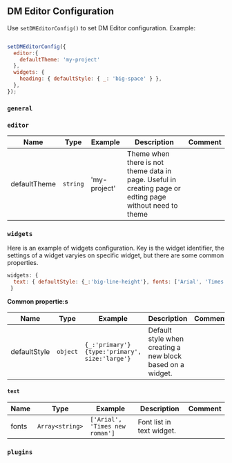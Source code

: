 
## DM Editor Configuration

Use `setDMEditorConfig()` to set DM Editor configuration. Example:
```javascript

setDMEditorConfig({
  editor:{
    defaultTheme: 'my-project'
  },
  widgets: {
    heading: { defaultStyle: { _: 'big-space' } },
  },
});
```


### `general`

### `editor`
| Name | Type | Example | Description | Comment |
|------|------|------|------------|------|
|  defaultTheme    |  `string`  | 'my-project' |  Theme when there is not theme data in page. Useful in creating page or edting page without need to theme |      |



### `widgets`

Here is an example of widgets configuration. Key is the widget identifier, the settings of a widget varyies on specific widget, but there are some common properties.
```javascript
widgets: {
  text: { defaultStyle: {_:'big-line-height'}, fonts: ['Arial', 'Times new man']},
 }
```

**Common propertie:s**

| Name | Type | Example | Description | Comment |
|------|------|----------|-------------|------|
|  defaultStyle    |  `object`    |    `{_:'primary'}` <br /> `{type:'primary', size:'large'}`     |   Default style when creating a new block based on a widget.  |     |



#### `text`

| Name | Type | Example | Description | Comment |
|------|------|----------|-------------|------|
|  fonts    |  `Array<string>`    |    `['Arial', 'Times new roman']`      |    Font list in text widget.    |     |



### `plugins`

